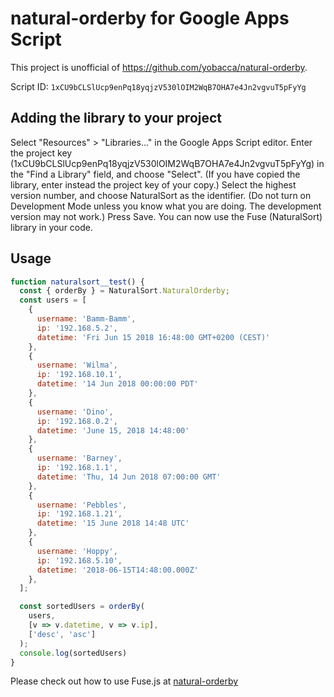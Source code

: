 # natural-orderby for Google Apps Script

This project is unofficial of https://github.com/yobacca/natural-orderby.

Script ID: `1xCU9bCLSlUcp9enPq18yqjzV530lOIM2WqB7OHA7e4Jn2vgvuT5pFyYg`

## Adding the library to your project

Select "Resources" > "Libraries..." in the Google Apps Script editor. Enter the project key (1xCU9bCLSlUcp9enPq18yqjzV530lOIM2WqB7OHA7e4Jn2vgvuT5pFyYg) in the "Find a Library" field, and choose "Select". (If you have copied the library, enter instead the project key of your copy.) Select the highest version number, and choose NaturalSort as the identifier. (Do not turn on Development Mode unless you know what you are doing. The development version may not work.) Press Save. You can now use the Fuse (NaturalSort) library in your code.

## Usage

```js
function naturalsort__test() {
  const { orderBy } = NaturalSort.NaturalOrderby;
  const users = [
    {
      username: 'Bamm-Bamm',
      ip: '192.168.5.2',
      datetime: 'Fri Jun 15 2018 16:48:00 GMT+0200 (CEST)'
    },
    {
      username: 'Wilma',
      ip: '192.168.10.1',
      datetime: '14 Jun 2018 00:00:00 PDT'
    },
    {
      username: 'Dino',
      ip: '192.168.0.2',
      datetime: 'June 15, 2018 14:48:00'
    },
    {
      username: 'Barney',
      ip: '192.168.1.1',
      datetime: 'Thu, 14 Jun 2018 07:00:00 GMT'
    },
    {
      username: 'Pebbles',
      ip: '192.168.1.21',
      datetime: '15 June 2018 14:48 UTC'
    },
    {
      username: 'Hoppy',
      ip: '192.168.5.10',
      datetime: '2018-06-15T14:48:00.000Z'
    },
  ];

  const sortedUsers = orderBy(
    users,
    [v => v.datetime, v => v.ip],
    ['desc', 'asc']
  );
  console.log(sortedUsers)
}

```

Please check out how to use Fuse.js at [natural-orderby](https://yobacca.github.io/natural-orderby)
